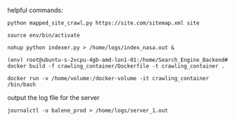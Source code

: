 helpful commands: 

```
python mapped_site_crawl.py https://site.com/sitemap.xml site
```

```
source env/bin/activate
```






```
nohup python indexer.py > /home/logs/index_nasa.out &
```


 ```
 (env) root@ubuntu-s-2vcpu-4gb-amd-lon1-01:/home/Search_Engine_Backend# docker build -f crawling_container/Dockerfile -t crawling_container .
 ```


 ```
 docker run -v /home/volume:/docker-volume -it crawling_container /bin/bash
 ```


output the log file for the server
```
journalctl -u balene_prod > /home/logs/server_1.out
```
